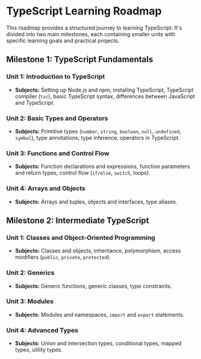 # TypeScript Learning Roadmap

This roadmap provides a structured journey to learning TypeScript. It's divided into two main milestones, each containing smaller units with specific learning goals and practical projects.

## Milestone 1: TypeScript Fundamentals 

### Unit 1: Introduction to TypeScript 
* **Subjects:** Setting up Node.js and npm, installing TypeScript, TypeScript compiler (`tsc`), basic TypeScript syntax, differences between JavaScript and TypeScript.

### Unit 2: Basic Types and Operators 
* **Subjects:** Primitive types (`number`, `string`, `boolean`, `null`, `undefined`, `symbol`), type annotations, type inference, operators in TypeScript.

### Unit 3: Functions and Control Flow 
* **Subjects:** Function declarations and expressions, function parameters and return types, control flow (`if/else`, `switch`, loops).

### Unit 4: Arrays and Objects 
* **Subjects:** Arrays and tuples, objects and interfaces, type aliases.

## Milestone 2: Intermediate TypeScript 

### Unit 1: Classes and Object-Oriented Programming 
* **Subjects:** Classes and objects, inheritance, polymorphism, access modifiers (`public`, `private`, `protected`).

### Unit 2: Generics 
* **Subjects:** Generic functions, generic classes, type constraints.

### Unit 3: Modules 
* **Subjects:** Modules and namespaces, `import` and `export` statements.

### Unit 4: Advanced Types
* **Subjects:** Union and intersection types, conditional types, mapped types, utility types.


